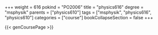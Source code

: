 +++
weight = 616
pokind = "PO2006"
title = "physics616"
degree = "msphysik"
parents = ["physics610"]
tags = ["msphysik", "physics616", "physics610"]
categories = ["course"]
bookCollapseSection = false
+++

{{< genCoursePage >}}
